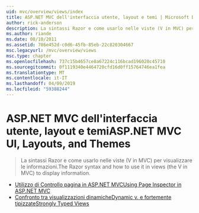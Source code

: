 ```yaml
---
uid: mvc/overview/views/index
title: ASP.NET MVC dell'interfaccia utente, layout e temi | Microsoft Docs
author: rick-anderson
description: La sintassi Razor e come usarlo nelle viste (V in MVC) per visualizzare le informazioni.
ms.author: riande
ms.date: 08/10/2011
ms.assetid: 786e452d-c0d6-45fb-85eb-22c820304667
msc.legacyurl: /mvc/overview/views
msc.type: chapter
ms.openlocfilehash: 737c15b4657ce8a67224c116bcad196020c45710
ms.sourcegitcommit: 0f1119340e4464720cfd16d0ff15764746ea1fea
ms.translationtype: MT
ms.contentlocale: it-IT
ms.lasthandoff: 04/09/2019
ms.locfileid: "59388244"
---
```

# <a name="aspnet-mvc-ui-layouts-and-themes"></a><span data-ttu-id="595d1-103">ASP.NET MVC dell'interfaccia utente, layout e temi</span><span class="sxs-lookup"><span data-stu-id="595d1-103">ASP.NET MVC UI, Layouts, and Themes</span></span>

> <span data-ttu-id="595d1-104">La sintassi Razor e come usarlo nelle viste (V in MVC) per visualizzare le informazioni.</span><span class="sxs-lookup"><span data-stu-id="595d1-104">The Razor syntax and how to use it in views (the V in MVC) to display information.</span></span>


- [<span data-ttu-id="595d1-105">Utilizzo di Controllo pagina in ASP.NET MVC</span><span class="sxs-lookup"><span data-stu-id="595d1-105">Using Page Inspector in ASP.NET MVC</span></span>](using-page-inspector-in-aspnet-mvc.md)
- [<span data-ttu-id="595d1-106">Confronto tra visualizzazioni dinamiche</span><span class="sxs-lookup"><span data-stu-id="595d1-106">Dynamic v.</span></span> <span data-ttu-id="595d1-107">e fortemente tipizzate</span><span class="sxs-lookup"><span data-stu-id="595d1-107">Strongly Typed Views</span></span>](dynamic-v-strongly-typed-views.md)
